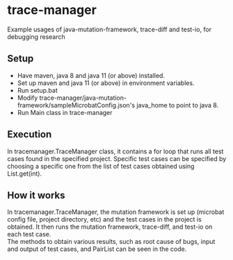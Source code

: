 # trace-manager
Example usages of java-mutation-framework, trace-diff and test-io, for debugging research

## Setup
- Have maven, java 8 and java 11 (or above) installed.
- Set up maven and java 11 (or above) in environment variables.
- Run setup.bat
- Modify trace-manager/java-mutation-framework/sampleMicrobatConfig.json's java_home to point to java 8.
- Run Main class in trace-manager

## Execution
In tracemanager.TraceManager class, it contains a for loop that runs all test cases found in the specified project. Specific test cases can be specified by choosing a specific one from the list of test cases obtained using List.get(int).

## How it works
In tracemanager.TraceManager, the mutation framework is set up (microbat config file, project directory, etc) and the test cases in the project is obtained. It then runs the mutation framework, trace-diff, and test-io on each test case.<br/>
The methods to obtain various results, such as root cause of bugs, input and output of test cases, and PairList can be seen in the code.
